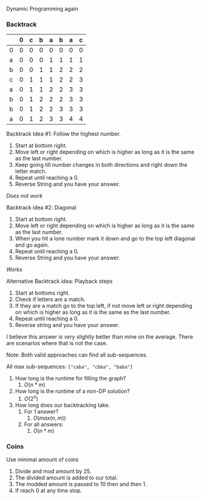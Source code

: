
Dynamic Programming again






### Backtrack 

|     | 0   | c   | b   | a   | b   | a   | c   |
| --- | --- | --- | --- | --- | --- | --- | --- |
| 0   | 0   | 0   | 0   | 0   | 0   | 0   | 0   |
| a   | 0   | 0   | 0   | 1   | 1   | 1   | 1   |
| b   | 0   | 0   | 1   | 1   | 2   | 2   | 2   |
| c   | 0   | 1   | 1   | 1   | 2   | 2   | 3   |
| a   | 0   | 1   | 1   | 2   | 2   | 3   | 3   | 
| b   | 0   | 1   | 2   | 2   | 2   | 3   | 3   |
| b   | 0   | 1   | 2   | 2   | 3   | 3   | 3   |
| a   | 0   | 1   | 2   | 3   | 3   | 4   | 4   |

Backtrack Idea #1: Follow the highest number.

1. Start at bottom right.
2. Move left or right depending on which is higher as long as it is the same as the last number.
3. Keep going till number changes in both directions and right down the letter match.
4. Repeat until reaching a 0.
5. Reverse String and you have your answer.

*Does not work*

Backtrack idea #2: Diagonal

1. Start at bottom right.
2. Move left or right depending on which is higher as long as it is the same as the last number.
3. When you hit a lone number mark it down and go to the top left diagonal and go again.
4. Repeat until reaching a 0.
5. Reverse String and you have your answer.

*Works*

Alternative Backtrack idea: Playback steps

1. Start at bottoms right.
2. Check if letters are a match.
3. If they are a match go to the top left, if not move left or right depending on which is higher as long as it is the same as the last number.
4. Repeat until reaching a 0.
5. Reverse string and you have your answer.

I believe this answer is *very* slightly better than mine on the average. There are scenarios where that is not the case.

Note: Both valid approaches can find all sub-sequences.

All max sub-sequences: `["caba", "cbba", "baba"]`

1. How long is the runtime for filling the graph?
	1. $O(n*m)$
2. How long is the runtime of a non-DP solution?
	1. $O(2^{n})$
3. How long does our backtracking take.
	1. For 1 answer?
		1. $O(max(n, m))$
	2. For all answers:
		1. $O(n*m)$


### Coins

Use minimal amount of coins

1. Divide and mod amount by 25.
2. The divided amount is added to our total.
3. The modded amount is passed to 10 then and then 1.
4. If reach 0 at any time stop.

